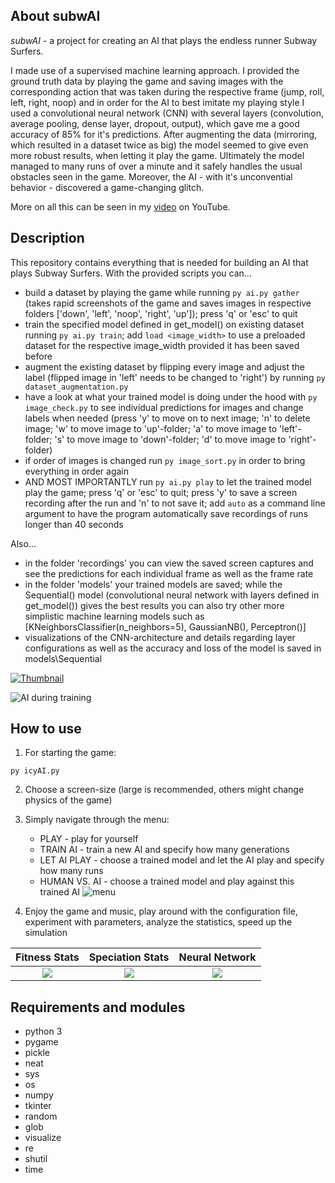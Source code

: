 ## About subwAI

*subwAI* - a project for creating an AI that plays the endless runner Subway Surfers.

I made use of a supervised machine learning approach. I provided the ground truth data by playing the game and saving images with the corresponding action that was taken during the respective frame (jump, roll, left, right, noop) and in order for the AI to best imitate my playing style I used a convolutional neural network (CNN) with several layers (convolution, average pooling, dense layer, dropout, output), which gave me a good accuracy of 85% for it's predictions. After augmenting the data (mirroring, which resulted in a dataset twice as big) the model seemed to give even more robust results, when letting it play the game. Ultimately the model managed to many runs of over a minute and it safely handles the usual obstacles seen in the game. Moreover, the AI - with it's unconvential behavior - discovered a game-changing glitch.

More on all this can be seen in my [video](https://www.youtube.com/channel/UCV3IJuY11hfmjDomu6rEWTg) on YouTube.

## Description

This repository contains everything that is needed for building an AI that plays Subway Surfers.
With the provided scripts you can...
- build a dataset by playing the game while running ``` py ai.py gather ``` (takes rapid screenshots of the game and saves images in respective folders ['down', 'left', 'noop', 'right', 'up']); press 'q' or 'esc' to quit
- train the specified model defined in get_model() on existing dataset running ``` py ai.py train ```; add ``` load <image_width> ``` to use a preloaded dataset for the respective image_width provided it has been saved before
- augment the existing dataset by flipping every image and adjust the label (flipped image in 'left' needs to be changed to 'right') by running ``` py dataset_augmentation.py ```
- have a look at what your trained model is doing under the hood with ``` py image_check.py ``` to see individual predictions for images and change labels when needed (press 'y' to move on to next image; 'n' to delete image; 'w' to move image to 'up'-folder; 'a' to move image to 'left'-folder; 's' to move image to 'down'-folder; 'd' to move image to 'right'-folder)
- if order of images is changed run ``` py image_sort.py ``` in order to bring everything in order again
- AND MOST IMPORTANTLY run ``` py ai.py play ``` to let the trained model play the game; press 'q' or 'esc' to quit; press 'y' to save a screen recording after the run and 'n' to not save it; add ``` auto ``` as a command line argument to have the program automatically save recordings of runs longer than 40 seconds

Also...
- in the folder 'recordings' you can view the saved screen captures and see the predictions for each individual frame as well as the frame rate
- in the folder 'models' your trained models are saved; while the Sequential() model (convolutional neural network with layers defined in get_model()) gives the best results you can also try other more simplistic machine learning models such as [KNeighborsClassifier(n_neighbors=5), GaussianNB(), Perceptron()]
- visualizations of the CNN-architecture and details regarding layer configurations as well as the accuracy and loss of the model is saved in models\Sequential

[![Thumbnail](media/thumb6.png)](https://youtu.be/W6qyRbmr_aA)

![AI during training](media/training.gif)

## How to use

1. For starting the game:
```
py icyAI.py
```
2. Choose a screen-size (large is recommended, others might change physics of the game)

3. Simply navigate through the menu:
    * PLAY - play for yourself
    * TRAIN AI - train a new AI and specify how many generations
    * LET AI PLAY - choose a trained model and let the AI play and specify how many runs
    * HUMAN VS. AI - choose a trained model and play against this trained AI
![menu](media/menu2.png)
      
4. Enjoy the game and music, play around with the configuration file, experiment with parameters, analyze the statistics, speed up the simulation

Fitness Stats             |  Speciation Stats       |  Neural Network
:-------------------------:|:-------------------------:|:-------------------------:
![](media/TRAINING_PROCESS_avg_fitness50.png)  |  ![](media/TRAINING_PROCESS_speciation50.png)  |  ![](media/NN.png)

## Requirements and modules

- python 3
- pygame
- pickle
- neat
- sys
- os
- numpy
- tkinter
- random
- glob
- visualize
- re
- shutil
- time
